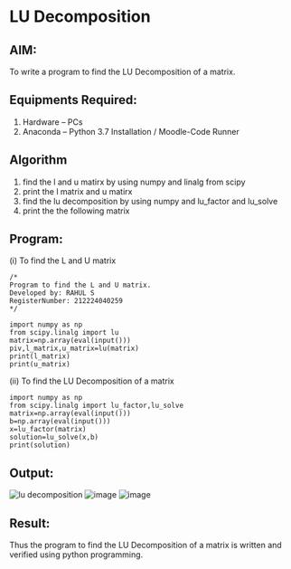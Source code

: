 # LU Decomposition 

## AIM:
To write a program to find the LU Decomposition of a matrix.

## Equipments Required:
1. Hardware – PCs
2. Anaconda – Python 3.7 Installation / Moodle-Code Runner

## Algorithm
1. find the l and u matirx by using numpy and linalg from scipy
2. print the l matrix and u matirx
3. find the lu decomposition by using numpy and lu_factor and lu_solve
4. print the the following matrix

## Program:
(i) To find the L and U matrix
```
/*
Program to find the L and U matrix.
Developed by: RAHUL S
RegisterNumber: 212224040259
*/

import numpy as np
from scipy.linalg import lu
matrix=np.array(eval(input()))
piv,l_matrix,u_matrix=lu(matrix)
print(l_matrix)
print(u_matrix)
```
(ii) To find the LU Decomposition of a matrix
```
import numpy as np
from scipy.linalg import lu_factor,lu_solve
matrix=np.array(eval(input()))
b=np.array(eval(input()))
x=lu_factor(matrix)
solution=lu_solve(x,b)
print(solution)
```

## Output:
![lu decomposition]()
![image](https://github.com/user-attachments/assets/9a7c3dd7-950f-40ac-85a1-7da2df527198)
![image](https://github.com/user-attachments/assets/84d0a6cc-dc87-417d-b6db-4ebc575f027a)
## Result:
Thus the program to find the LU Decomposition of a matrix is written and verified using python programming.

